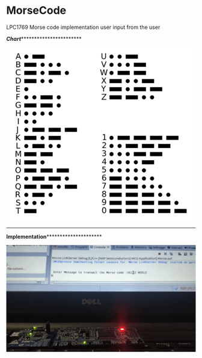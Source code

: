 # MorseCode
LPC1769 Morse code implementation
user input from the user

***********************Chart********************************************** 

![](images/morse-chart_grande.png)

---------------------------------------------------------------------------------------

********************Implementation*****************************************


![](images/MORSE.gif)

